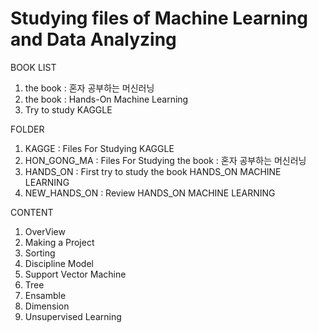# Studying files of Machine Learning and Data Analyzing 


BOOK LIST
1. the book : 혼자 공부하는 머신러닝
2. the book : Hands-On Machine Learning
3. Try to study KAGGLE

FOLDER
1. KAGGE : Files For Studying KAGGLE
2. HON_GONG_MA : Files For Studying the book : 혼자 공부하는 머신러닝
3. HANDS_ON : First try to study the book HANDS_ON MACHINE LEARNING
4. NEW_HANDS_ON : Review HANDS_ON MACHINE LEARNING

CONTENT
1. OverView
2. Making a Project
3. Sorting
4. Discipline Model
5. Support Vector Machine
6. Tree
7. Ensamble
8. Dimension
9. Unsupervised Learning
